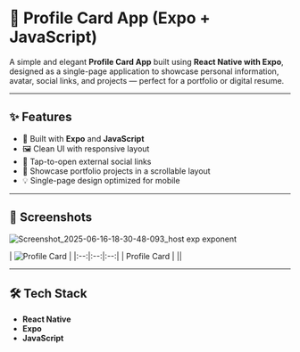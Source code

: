 # 🪪 Profile Card App (Expo + JavaScript)

A simple and elegant **Profile Card App** built using **React Native with Expo**, designed as a single-page application to showcase personal information, avatar, social links, and projects — perfect for a portfolio or digital resume.

---

## ✨ Features

- 📱 Built with **Expo** and **JavaScript**
- 🖼️ Clean UI with responsive layout
- 🔗 Tap-to-open external social links
- 🧩 Showcase portfolio projects in a scrollable layout
- 💡 Single-page design optimized for mobile

---

## 📸 Screenshots
![Screenshot_2025-06-16-18-30-48-093_host exp exponent]()

| ![Profile Card](https://github.com/user-attachments/assets/3715ed35-630f-4cbe-9970-5b570d7076ec) |
|:--:|:--:|:--:|
| Profile Card | ||

---

## 🛠️ Tech Stack

- **React Native**
- **Expo**
- **JavaScript**
